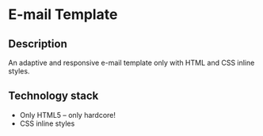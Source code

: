 # E-mail Template

## Description
An adaptive and responsive e-mail template only with HTML and CSS inline styles.

## Technology stack
* Only HTML5 – only hardcore!
* CSS inline styles
